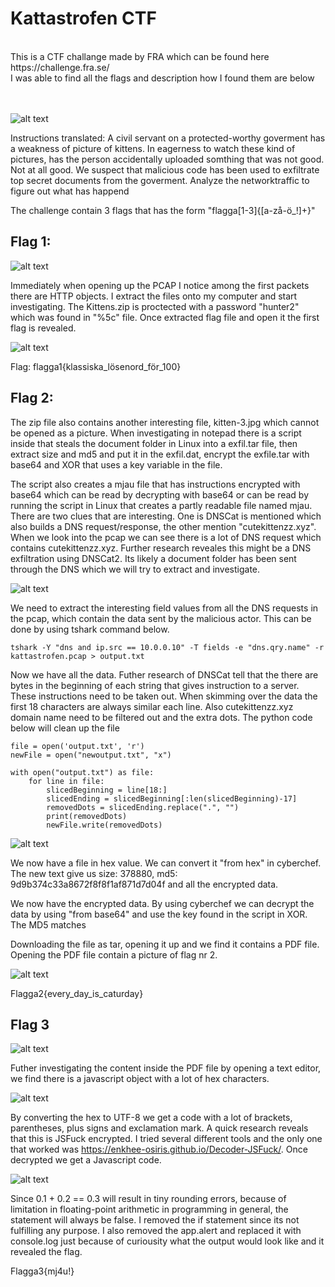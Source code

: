 # Kattastrofen CTF
<br>
This is a CTF challange made by FRA which can be found here https://challenge.fra.se/ <br>
I was able to find all the flags and description how I found them are below
<br>
<br>
<br>

![alt text](https://github.com/tg222eu/KattastrofenCTF/blob/main/pictures/Instructions.JPG)<br>

Instructions translated: A civil servant on a protected-worthy goverment has a weakness of picture of kittens. In eagerness to watch these kind of pictures, has the person accidentally uploaded somthing that was not good. Not at all good. We suspect that malicious code has been used to exfiltrate top secret documents from the goverment. Analyze the networktraffic to figure out what has happend

The challenge contain 3 flags that has the form "flagga[1-3]{[a-zå-ö_!]+}"

## Flag 1:

![alt text](https://github.com/tg222eu/KattastrofenCTF/blob/main/pictures/HTTPpackets.JPG)<br>

Immediately when opening up the PCAP I notice among the first packets there are HTTP objects. I extract the files onto my computer and start investigating. The Kittens.zip is proctected with a password "hunter2" which was found in "%5c" file. Once extracted flag file and open it the first flag is revealed.

![alt text](https://github.com/tg222eu/KattastrofenCTF/blob/main/pictures/flagga1.JPG)<br>

Flag: flagga1{klassiska_lösenord_för_100}

## Flag 2:

The zip file also contains another interesting file, kitten-3.jpg which cannot be opened as a picture. When investigating in notepad there is a script inside that steals the document folder in Linux into a exfil.tar file, then extract size and md5 and put it in the exfil.dat, encrypt the exfile.tar with base64 and XOR that uses a key variable in the file.

The script also creates a mjau file that has instructions encrypted with base64 which can be read by decrypting with base64 or can be read by running the script in Linux that creates a partly readable file named mjau. There are two clues that are interesting. One is DNSCat is mentioned which also builds a DNS request/response, the other mention "cutekittenzz.xyz". When we look into the pcap we can see there is a lot of DNS request which contains cutekittenzz.xyz. Further research reveales this might be a DNS exfiltration using DNSCat2. Its likely a document folder has been sent through the DNS which we will try to extract and investigate.

![alt text](https://github.com/tg222eu/KattastrofenCTF/blob/main/pictures/tshark.JPG)<br>

We need to extract the interesting field values from all the DNS requests in the pcap, which contain the data sent by the malicious actor. This can be done by using tshark command below.
```
tshark -Y "dns and ip.src == 10.0.0.10" -T fields -e "dns.qry.name" -r kattastrofen.pcap > output.txt
```
Now we have all the data. Futher research of DNSCat tell that the there are bytes in the beginning of each string that gives instruction to a server. These instructions need to be taken out. When skimming over the data the first 18 characters are always similar each line. Also cutekittenzz.xyz domain name need to be filtered out and the extra dots. The python code below will clean up the file
```
file = open('output.txt', 'r')
newFile = open("newoutput.txt", "x")

with open("output.txt") as file:
    for line in file:
        slicedBeginning = line[18:]
        slicedEnding = slicedBeginning[:len(slicedBeginning)-17]
        removedDots = slicedEnding.replace(".", "")
        print(removedDots)
        newFile.write(removedDots)
```
![alt text](https://github.com/tg222eu/KattastrofenCTF/blob/main/pictures/xor.JPG)<br>

We now have a file in hex value. We can convert it "from hex" in cyberchef. The new text give us size: 378880, md5: 9d9b374c33a8672f8f8f1af871d7d04f and all the encrypted data.

We now have the encrypted data. By using cyberchef we can decrypt the data by using "from base64" and use the key found in the script in XOR. The MD5 matches

Downloading the file as tar, opening it up and we find it contains a PDF file. Opening the PDF file contain a picture of flag nr 2.

![alt text](https://github.com/tg222eu/KattastrofenCTF/blob/main/pictures/flag2.JPG)<br>

Flagga2{every_day_is_caturday}

## Flag 3

![alt text](https://github.com/tg222eu/KattastrofenCTF/blob/main/pictures/wordjavascript.JPG)<br>

Futher investigating the content inside the PDF file by opening a text editor, we find there is a javascript object with a lot of hex characters.

![alt text](https://github.com/tg222eu/KattastrofenCTF/blob/main/pictures/JSFuck.JPG)<br>

By converting the hex to UTF-8 we get a code with a lot of brackets, parentheses, plus signs and exclamation mark. A quick research reveals that this is JSFuck encrypted. I tried several different tools and the only one that worked was https://enkhee-osiris.github.io/Decoder-JSFuck/. Once decrypted we get a Javascript code. 

![alt text](https://github.com/tg222eu/KattastrofenCTF/blob/main/pictures/flagga3.JPG)<br>

Since 0.1 + 0.2 == 0.3 will result in tiny rounding errors, because of limitation in floating-point arithmetic in programming in general, the statement will always be false. I removed the if statement since its not fulfilling any purpose. I also removed the app.alert and replaced it with console.log just because of curiousity what the output would look like and it revealed the flag.

Flagga3{mj4u!}
